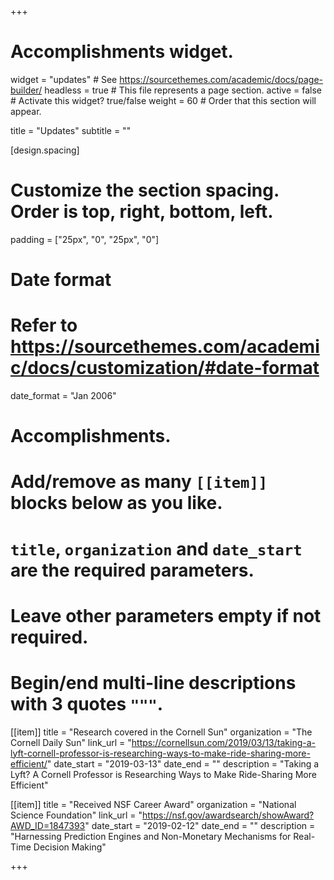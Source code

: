 +++
# Accomplishments widget.
widget = "updates"  # See https://sourcethemes.com/academic/docs/page-builder/
headless = true  # This file represents a page section.
active = false  # Activate this widget? true/false
weight = 60  # Order that this section will appear.

title = "Updates"
subtitle = ""

[design.spacing]
  # Customize the section spacing. Order is top, right, bottom, left.
  padding = ["25px", "0", "25px", "0"]

# Date format
#   Refer to https://sourcethemes.com/academic/docs/customization/#date-format
date_format = "Jan 2006"

# Accomplishments.
#   Add/remove as many `[[item]]` blocks below as you like.
#   `title`, `organization` and `date_start` are the required parameters.
#   Leave other parameters empty if not required.
#   Begin/end multi-line descriptions with 3 quotes `"""`.

[[item]]
  title = "Research covered in the Cornell Sun"
  organization = "The Cornell Daily Sun"
  link_url = "https://cornellsun.com/2019/03/13/taking-a-lyft-cornell-professor-is-researching-ways-to-make-ride-sharing-more-efficient/"
  date_start = "2019-03-13"
  date_end = ""
  description = "Taking a Lyft? A Cornell Professor is Researching Ways to Make Ride-Sharing More Efficient"


[[item]]
  title = "Received NSF Career Award"
  organization = "National Science Foundation"
  link_url = "https://nsf.gov/awardsearch/showAward?AWD_ID=1847393"
  date_start = "2019-02-12"
  date_end = ""
  description = "Harnessing Prediction Engines and Non-Monetary Mechanisms for Real-Time Decision Making"

+++

